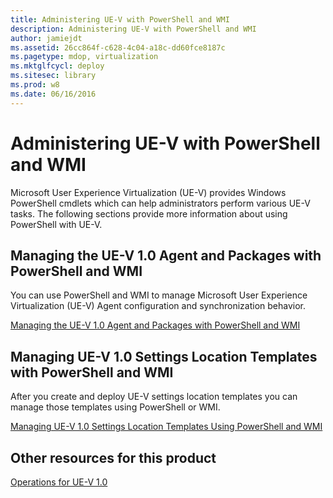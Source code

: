 ```yaml
---
title: Administering UE-V with PowerShell and WMI
description: Administering UE-V with PowerShell and WMI
author: jamiejdt
ms.assetid: 26cc864f-c628-4c04-a18c-dd60fce8187c
ms.pagetype: mdop, virtualization
ms.mktglfcycl: deploy
ms.sitesec: library
ms.prod: w8
ms.date: 06/16/2016
---
```



# Administering UE-V with PowerShell and WMI


Microsoft User Experience Virtualization (UE-V) provides Windows PowerShell cmdlets which can help administrators perform various UE-V tasks. The following sections provide more information about using PowerShell with UE-V.

## Managing the UE-V 1.0 Agent and Packages with PowerShell and WMI


You can use PowerShell and WMI to manage Microsoft User Experience Virtualization (UE-V) Agent configuration and synchronization behavior.

[Managing the UE-V 1.0 Agent and Packages with PowerShell and WMI](managing-the-ue-v-10-agent-and-packages-with-powershell-and-wmi.md)

## Managing UE-V 1.0 Settings Location Templates with PowerShell and WMI


After you create and deploy UE-V settings location templates you can manage those templates using PowerShell or WMI.

[Managing UE-V 1.0 Settings Location Templates Using PowerShell and WMI](managing-ue-v-10-settings-location-templates-using-powershell-and-wmi.md)

## Other resources for this product


[Operations for UE-V 1.0](operations-for-ue-v-10.md)

 

 





